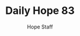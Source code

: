 ---
image: /assets/img/daily-hope-default-artwork.png
title: Daily Hope 83
number: 83
categories:
  - Daily Hope
author: Hope Staff
notes: Daily Hope 83
embed: >-
  <iframe style="border-radius:12px" src="https://open.spotify.com/embed/episode/3XL2XDED1j80TOtJvuYegF?utm_source=generator" width="100%" height="152" frameBorder="0" allowfullscreen="" allow="autoplay; clipboard-write; encrypted-media; fullscreen; picture-in-picture" loading="lazy"></iframe>
---